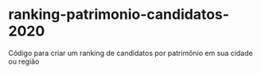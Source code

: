 # ranking-patrimonio-candidatos-2020
Código para criar um ranking de candidatos por patrimônio em sua cidade ou região
